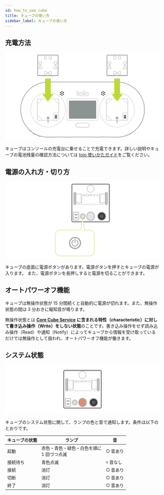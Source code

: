 ```yaml
---
id: how_to_use_cube
title: キューブの使い方
sidebar_label: キューブの使い方
---
```


## 充電方法

![How to charge](assets/cube_basics_charging.svg)

キューブはコンソールの充電台に乗せることで充電できます。詳しい説明やキューブの電池残量の確認方法については [toio 使いかたガイド](https://support.toio.io/app/manual)をご覧ください。

## 電源の入れ方・切り方

![How to power on off](assets/cube_basics_power_on_off.svg)

キューブの底面に電源ボタンがあります。電源ボタンを押すとキューブの電源が入ります。
また、電源ボタンを長押しすると電源を切ることができます。

## オートパワーオフ機能

キューブは無操作状態が 15 分間続くと自動的に電源が切れます。また、無操作状態の間は 3 分おきに報知音が鳴ります。

無操作状態とは **[Core Cube Service](ble_communication_overview.md#キューブの機能の利用) に含まれる特性（characteristic）に対して書き込み操作（Write）をしない状態**のことです。書き込み操作をせず読み込み操作（Read）や通知（Notify）によってキューブから情報を受け取っているだけでは無操作として扱われ、オートパワーオフ機能が働きます。

## システム状態

![Light of cube](assets/cube_basics_light.svg)

キューブのシステム状態に関して、ランプの色と音で通知します。条件は以下のとおりです。

| キューブの状態 | ランプ                                         | 音       |
| -------------- | ---------------------------------------------- | -------- |
| 起動           | 赤色・青色・緑色・白色を順に<br/> 1 回づつ点滅 | ○ 音あり |
| 接続待ち       | 青色点滅                                       | ☓ 音なし |
| 接続           | 消灯                                           | ○ 音あり |
| 切断           | 消灯                                           | ○ 音あり |
| 終了           | 消灯                                           | ○ 音あり |
